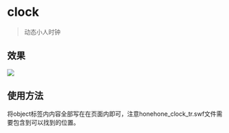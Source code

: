 # clock

>动态小人时钟

## 效果

![](https://i.imgur.com/pE6pvks.gif)

## 使用方法

将object标签内内容全部写在在页面内即可，注意honehone_clock_tr.swf文件需要包含到可以找到的位置。